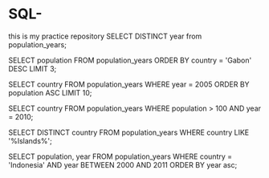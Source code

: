 # SQL-
this is my practice repository
SELECT DISTINCT year from population_years;

SELECT population FROM population_years
ORDER BY country = 'Gabon' DESC
LIMIT 3;

SELECT country FROM population_years
WHERE year = 2005
ORDER BY population ASC
LIMIT 10;

SELECT country FROM population_years
 WHERE population > 100 AND year = 2010;

 
SELECT DISTINCT country FROM population_years
WHERE country LIKE '%Islands%';
 
SELECT population, year FROM population_years
 WHERE country = 'Indonesia' 
 AND year BETWEEN 2000 AND 2011
 ORDER BY year asc;
